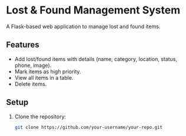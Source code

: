 # Lost & Found Management System

A Flask-based web application to manage lost and found items.

## Features
- Add lost/found items with details (name, category, location, status, phone, image).
- Mark items as high priority.
- View all items in a table.
- Delete items.

## Setup
1. Clone the repository:
   ```bash
   git clone https://github.com/your-username/your-repo.git
